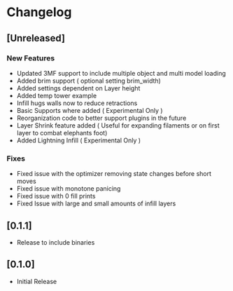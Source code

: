 # Changelog



## [Unreleased]
### New Features
- Updated 3MF support to include multiple object and multi model loading
- Added brim support ( optional setting brim_width)
- Added settings dependent on Layer height
- Added temp tower example
- Infill hugs walls now to reduce retractions
- Basic Supports where added ( Experimental Only )
- Reorganization code to better support plugins in the future
- Layer Shrink feature added ( Useful for expanding filaments or on first layer to combat elephants foot)
- Added Lightning Infill ( Experimental Only )

### Fixes
- Fixed issue with the optimizer removing state changes before short moves
- Fixed issue with monotone panicing
- Fixed issue with 0 fill prints
- Fixed Issue with large and small amounts of infill layers

## [0.1.1]
- Release to include binaries 

## [0.1.0]
- Initial Release